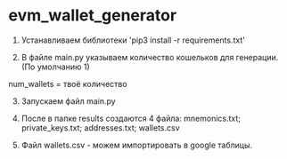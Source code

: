 # evm_wallet_generator

1. Устанавливаем библиотеки 'pip3 install -r requirements.txt'

2. В файле main.py указываем количество кошельков для генерации.(По умолчанию 1)

num_wallets = твоё количество

3. Запускаем файл main.py

4. После в папке results  создаются 4 файла: mnemonics.txt; private_keys.txt; addresses.txt; wallets.csv

5. Файл wallets.csv - можем импортировать в google таблицы. 